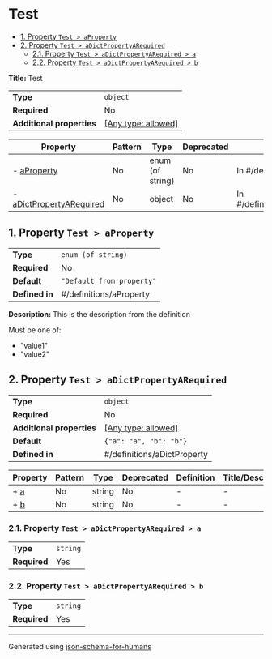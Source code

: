 # Test

- [1. Property `Test > aProperty`](#aProperty-65727479)
- [2. Property `Test > aDictPropertyARequired`](#aDictPropertyARequired-69726564)
  - [2.1. Property `Test > aDictPropertyARequired > a`](#aDictPropertyARequired_a-65645f61)
  - [2.2. Property `Test > aDictPropertyARequired > b`](#aDictPropertyARequired_b-65645f62)

**Title:** Test

|                           |                                                                           |
| ------------------------- | ------------------------------------------------------------------------- |
| **Type**                  | `object`                                                                  |
| **Required**              | No                                                                        |
| **Additional properties** | [[Any type: allowed]](# "Additional Properties of any type are allowed.") |

| Property                                                      | Pattern | Type             | Deprecated | Definition                     | Title/Description                           |
| ------------------------------------------------------------- | ------- | ---------------- | ---------- | ------------------------------ | ------------------------------------------- |
| - [aProperty](#aProperty-65727479 )                           | No      | enum (of string) | No         | In #/definitions/aProperty     | This is the description from the definition |
| - [aDictPropertyARequired](#aDictPropertyARequired-69726564 ) | No      | object           | No         | In #/definitions/aDictProperty | -                                           |

## <a name="aProperty-65727479"></a>1. Property `Test > aProperty`

|                |                           |
| -------------- | ------------------------- |
| **Type**       | `enum (of string)`        |
| **Required**   | No                        |
| **Default**    | `"Default from property"` |
| **Defined in** | #/definitions/aProperty   |

**Description:** This is the description from the definition

Must be one of:
* "value1"
* "value2"

## <a name="aDictPropertyARequired-69726564"></a>2. Property `Test > aDictPropertyARequired`

|                           |                                                                           |
| ------------------------- | ------------------------------------------------------------------------- |
| **Type**                  | `object`                                                                  |
| **Required**              | No                                                                        |
| **Additional properties** | [[Any type: allowed]](# "Additional Properties of any type are allowed.") |
| **Default**               | `{"a": "a", "b": "b"}`                                                    |
| **Defined in**            | #/definitions/aDictProperty                                               |

| Property                                   | Pattern | Type   | Deprecated | Definition | Title/Description |
| ------------------------------------------ | ------- | ------ | ---------- | ---------- | ----------------- |
| + [a](#aDictPropertyARequired_a-65645f61 ) | No      | string | No         | -          | -                 |
| + [b](#aDictPropertyARequired_b-65645f62 ) | No      | string | No         | -          | -                 |

### <a name="aDictPropertyARequired_a-65645f61"></a>2.1. Property `Test > aDictPropertyARequired > a`

|              |          |
| ------------ | -------- |
| **Type**     | `string` |
| **Required** | Yes      |

### <a name="aDictPropertyARequired_b-65645f62"></a>2.2. Property `Test > aDictPropertyARequired > b`

|              |          |
| ------------ | -------- |
| **Type**     | `string` |
| **Required** | Yes      |

----------------------------------------------------------------------------------------------------------------------------
Generated using [json-schema-for-humans](https://github.com/coveooss/json-schema-for-humans)
